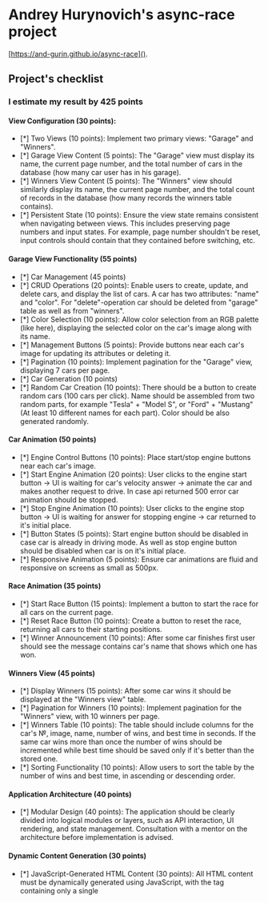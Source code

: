 # Andrey Hurynovich's async-race project

[https://and-gurin.github.io/async-race]().

## Project's checklist

### I estimate my result by 425 points

#### View Configuration (30 points):
- [*] Two Views (10 points): Implement two primary views: "Garage" and "Winners".
- [*] Garage View Content (5 points): The "Garage" view must display its name, the current page number, and the total number of cars in the database (how many car user has in his garage).
- [*] Winners View Content (5 points): The "Winners" view should similarly display its name, the current page number, and the total count of records in the database (how many records the winners table contains).
- [*] Persistent State (10 points): Ensure the view state remains consistent when navigating between views. This includes preserving page numbers and input states. For example, page number shouldn't be reset, input controls should contain that they contained before switching, etc.
#### Garage View Functionality (55 points)
- [*] Car Management (45 points)
- [*] CRUD Operations (20 points): Enable users to create, update, and delete cars, and display the list of cars. A car has two attributes: "name" and "color". For "delete"-operation car should be deleted from "garage" table as well as from "winners".
- [*] Color Selection (10 points): Allow color selection from an RGB palette (like here), displaying the selected color on the car's image along with its name.
- [*] Management Buttons (5 points): Provide buttons near each car's image for updating its attributes or deleting it.
- [*] Pagination (10 points): Implement pagination for the "Garage" view, displaying 7 cars per page.
- [*] Car Generation (10 points)
- [*] Random Car Creation (10 points): There should be a button to create random cars (100 cars per click). Name should be assembled from two random parts, for example "Tesla" + "Model S", or "Ford" + "Mustang" (At least 10 different names for each part). Color should be also generated randomly.
#### Car Animation (50 points)
- [*] Engine Control Buttons (10 points): Place start/stop engine buttons near each car's image.
- [*] Start Engine Animation (20 points): User clicks to the engine start button -> UI is waiting for car's velocity answer -> animate the car and makes another request to drive. In case api returned 500 error car animation should be stopped.
- [*] Stop Engine Animation (10 points): User clicks to the engine stop button -> UI is waiting for answer for stopping engine -> car returned to it's initial place.
- [*] Button States (5 points): Start engine button should be disabled in case car is already in driving mode. As well as stop engine button should be disabled when car is on it's initial place.
- [*] Responsive Animation (5 points): Ensure car animations are fluid and responsive on screens as small as 500px.
#### Race Animation (35 points)
- [*] Start Race Button (15 points): Implement a button to start the race for all cars on the current page.
- [*] Reset Race Button (10 points): Create a button to reset the race, returning all cars to their starting positions.
- [*] Winner Announcement (10 points): After some car finishes first user should see the message contains car's name that shows which one has won.
#### Winners View (45 points)
- [*] Display Winners (15 points): After some car wins it should be displayed at the "Winners view" table.
- [*] Pagination for Winners (10 points): Implement pagination for the "Winners" view, with 10 winners per page.
- [*] Winners Table (10 points): The table should include columns for the car's №, image, name, number of wins, and best time in seconds. If the same car wins more than once the number of wins should be incremented while best time should be saved only if it's better than the stored one.
- [*] Sorting Functionality (10 points): Allow users to sort the table by the number of wins and best time, in ascending or descending order.
#### Application Architecture (40 points)
- [*] Modular Design (40 points): The application should be clearly divided into logical modules or layers, such as API interaction, UI rendering, and state management. Consultation with a mentor on the architecture before implementation is advised. 
#### Dynamic Content Generation (30 points)
- [*] JavaScript-Generated HTML Content (30 points): All HTML content must be dynamically generated using JavaScript, with the <body> tag containing only a single <script> tag.
#### Single Page Application (25 points)
- [*] SPA Implementation (25 points): The application must be a Single Page Application (SPA) using either React v18+ or Angular v17+. All content must be generated using TypeScript with strict and noImplicitAny settings enabled in tsconfig.json, ensuring seamless user experience without page reloads during navigation.
#### Bundling and Tooling (20 points)
- [*] Use of Webpack or Similar (20 points): Implement Webpack or another bundling tool to compile the project into a minimal set of files, ideally one HTML file, one JS file, and one CSS file. Ensure that the configuration enforces TypeScript strict type checking.
#### Code Quality and Standards (15 points)
- [*] Eslint with Airbnb Style Guide (15 points): Code must adhere to the Airbnb ESLint configuration to maintain code quality, as outlined in the Airbnb style guide. Specific rules may be adjusted only with mentor approval, and there should be no ESLint errors or warnings.
#### Code Organization and Efficiency (15 points)
- [*] Function Modularization (10 points): Code should be organized into small, clearly named functions with specific purposes. Each function should not exceed 40 lines, reflecting strong typing and avoiding the use of magic numbers or strings.
- [*] Code Duplication and Magic Numbers (5 points): Minimize code duplication and maintain readability by avoiding the use of magic numbers or strings throughout the codebase.
#### Prettier and ESLint Configuration (10 points)
- [*] Prettier Setup (5 points): Prettier is correctly set up with two scripts in package.json: format for auto-formatting and ci:format for checking issues.
- [*] ESLint Configuration (5 points): ESLint is configured with the Airbnb style guide. A lint script in package.json runs ESLint checks. Configuration files should reflect strict TypeScript settings as per tsconfig.json.
#### Overall Code Quality (35 points)
- [*] (Up to 35 points) Discretionary points awarded by the reviewer based on overall code quality, readability





